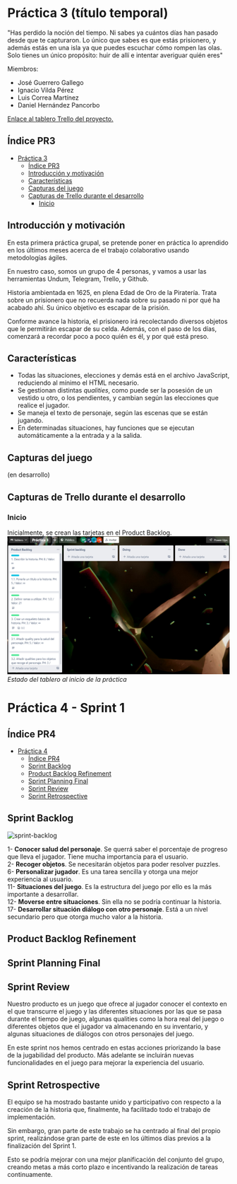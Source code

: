 
# Práctica 3 (título temporal)

"Has perdido la noción del tiempo. Ni sabes ya cuántos días han pasado desde que te capturaron. Lo único que sabes es que estás prisionero, y además estás en una isla ya que puedes escuchar cómo rompen las olas. Solo tienes un único propósito: huir de allí e intentar averiguar quién eres"

Miembros:
- José Guerrero Gallego
- Ignacio Vilda Pérez
- Luis Correa Martínez
- Daniel Hernández Pancorbo 

[Enlace al tablero Trello del proyecto.](https://trello.com/b/cMY1Pe3v/pr%C3%A1ctica-3)

## Índice PR3
- [Práctica 3](#pr-ctica-3)
  * [Índice PR3](#-ndice-pr3)
  * [Introducción y motivación](#introducci-n-y-motivaci-n)
  * [Características](#caracter-sticas)
  * [Capturas del juego](#capturas-del-juego)
  * [Capturas de Trello durante el desarrollo](#capturas-de-trello-durante-el-desarrollo)
    + [Inicio](#inicio)

## Introducción y motivación
En esta primera práctica grupal, se pretende poner en práctica lo aprendido en los últimos meses acerca de el trabajo colaborativo usando metodologías ágiles.

En nuestro caso, somos un grupo de 4 personas, y vamos a usar las herramientas Undum, Telegram, Trello, y Github.

Historia ambientada en 1625, en plena Edad de Oro de la Piratería. Trata sobre un prisionero que no recuerda nada sobre su pasado ni por qué ha acabado ahí. Su único objetivo es escapar de la prisión.

Conforme avance la historia, el prisionero irá recolectando diversos objetos que le permitirán escapar de su celda. Además, con el paso de los días, comenzará a recordar poco a poco quién es él, y por qué está preso.

## Características
- Todas las situaciones, elecciones y demás está en el archivo JavaScript, reduciendo al mínimo el HTML necesario.
- Se gestionan distintas _qualities_, como puede ser la posesión de un vestido u otro, o los pendientes, y cambian según las elecciones que realice el jugador.
- Se maneja el texto de personaje, según las escenas que se están jugando.
- En determinadas situaciones, hay funciones que se ejecutan automáticamente a la entrada y a la salida.

## Capturas del juego
(en desarrollo)

## Capturas de Trello durante el desarrollo
### Inicio
Inicialmente, se crean las tarjetas en el Product Backlog.
![Estado inicial](https://github.com/UJA-Desarrollo-Agil/d-agil-2021-2022-practica-3-guerrero_gallego_jose/blob/master/games/media/img/trello1.png?raw=true)
*Estado del tablero al inicio de la práctica*

# Práctica 4 - Sprint 1

## Índice PR4
- [Práctica 4](#pr-ctica-4)
  * [Índice PR4](#-ndice-pr4)
  * [Sprint Backlog](#sprint-backlog)
  * [Product Backlog Refinement](#product-backlog-refinement)
  * [Sprint Planning Final](#sprint-planning-final)
  * [Sprint Review](#sprint-review)
  * [Sprint Retrospective](#sprint-retrospective)

## Sprint Backlog
![sprint-backlog](https://user-images.githubusercontent.com/99446551/163835364-3d62eb70-53b6-4ea6-9f34-59479da937a4.jpg)

1- **Conocer salud del personaje**. Se querrá saber el porcentaje de progreso que lleva el jugador. Tiene mucha importancia para el usuario.  
2- **Recoger objetos**. Se necesitarán objetos para poder resolver puzzles.  
6- **Personalizar jugador**. Es una tarea sencilla y otorga una mejor experiencia al usuario.  
11- **Situaciones del juego**. Es la estructura del juego por ello es la más importante a desarrollar.  
12- **Moverse entre situaciones**. Sin ella no se podría continuar la historia.  
17- **Desarrollar situación diálogo con otro personaje**. Está a un nivel secundario pero que otorga mucho valor a la historia.  


## Product Backlog Refinement

## Sprint Planning Final

## Sprint Review
Nuestro producto es un juego que ofrece al jugador conocer el contexto en el que transcurre el juego y las diferentes situaciones por las que se pasa durante el tiempo de juego, algunas qualities como la hora real del juego o diferentes objetos que el jugador va almacenando en su inventario, y algunas situaciones de diálogos con otros personajes del juego.

En este sprint nos hemos centrado en estas acciones priorizando la base de la jugabilidad del producto. Más adelante se incluirán nuevas funcionalidades en el juego para mejorar la experiencia del usuario.

## Sprint Retrospective

El equipo se ha mostrado bastante unido y participativo con respecto a la creación de la historia que,  finalmente, ha facilitado todo el trabajo de implementación.

Sin embargo, gran parte de este trabajo se ha centrado al final del propio sprint, realizándose gran parte de este en los últimos días previos a la finalización del Sprint 1.

Esto se podría mejorar con una mejor planificación del conjunto del grupo, creando metas a más corto plazo e incentivando la realización de tareas continuamente.
